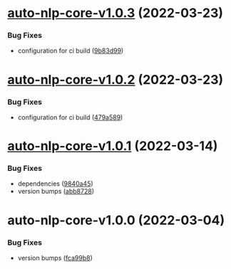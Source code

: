 # [auto-nlp-core-v1.0.3](https://github.com/fhswf/tagflip-autonlp/compare/auto-nlp-core-v1.0.2...auto-nlp-core-v1.0.3) (2022-03-23)


### Bug Fixes

* configuration for ci build ([9b83d99](https://github.com/fhswf/tagflip-autonlp/commit/9b83d993b356da823f9c55fcba97fd9b71537523))

# [auto-nlp-core-v1.0.2](https://github.com/fhswf/tagflip-autonlp/compare/auto-nlp-core-v1.0.1...auto-nlp-core-v1.0.2) (2022-03-23)


### Bug Fixes

* configuration for ci build ([479a589](https://github.com/fhswf/tagflip-autonlp/commit/479a589a8b3284ea9dbaa150b25e0e5ad209cd62))

# [auto-nlp-core-v1.0.1](https://github.com/fhswf/tagflip-autonlp/compare/auto-nlp-core-v1.0.0...auto-nlp-core-v1.0.1) (2022-03-14)


### Bug Fixes

* dependencies ([9840a45](https://github.com/fhswf/tagflip-autonlp/commit/9840a45fef6e92046f2f110e3444b246c88861fd))
* version bumps ([abb8728](https://github.com/fhswf/tagflip-autonlp/commit/abb87286969da70bb6b54b0794fef7629ec63bfe))

# auto-nlp-core-v1.0.0 (2022-03-04)


### Bug Fixes

* version bumps ([fca99b8](https://github.com/fhswf/tagflip-autonlp/commit/fca99b87cd4470f47187da18c3a5ef738a6b86b5))
